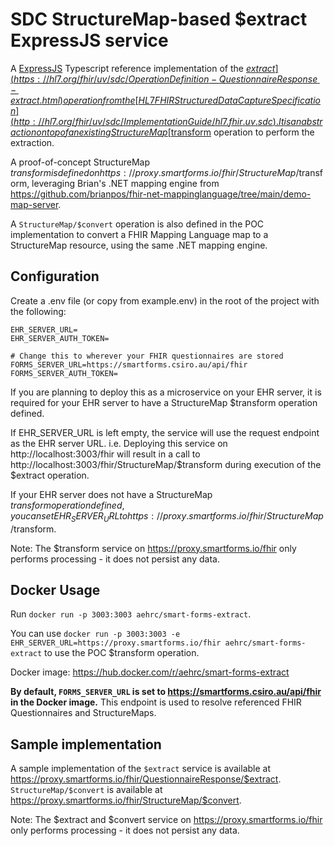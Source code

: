 # SDC StructureMap-based $extract ExpressJS service

A [ExpressJS](https://expressjs.com/) Typescript reference implementation of the [$extract](https://hl7.org/fhir/uv/sdc/OperationDefinition-QuestionnaireResponse-extract.html) operation from the [HL7 FHIR Structured Data Capture Specification](http://hl7.org/fhir/uv/sdc/ImplementationGuide/hl7.fhir.uv.sdc).
It is an abstraction on top of an existing StructureMap [$transform](https://hl7.org/fhir/r4/structuremap-operation-transform.html) operation to perform the extraction. 

A proof-of-concept StructureMap $transform is defined on https://proxy.smartforms.io/fhir/StructureMap/$transform, leveraging Brian's .NET mapping engine from https://github.com/brianpos/fhir-net-mappinglanguage/tree/main/demo-map-server.

A `StructureMap/$convert` operation is also defined in the POC implementation to convert a FHIR Mapping Language map to a StructureMap resource, using the same .NET mapping engine.

## Configuration
Create a .env file (or copy from example.env) in the root of the project with the following:
```env
EHR_SERVER_URL=
EHR_SERVER_AUTH_TOKEN=

# Change this to wherever your FHIR questionnaires are stored
FORMS_SERVER_URL=https://smartforms.csiro.au/api/fhir
FORMS_SERVER_AUTH_TOKEN=
```

If you are planning to deploy this as a microservice on your EHR server, it is required for your EHR server to have a StructureMap $transform operation defined.

If EHR_SERVER_URL is left empty, the service will use the request endpoint as the EHR server URL. i.e. Deploying this service on http://localhost:3003/fhir will result in a call to http://localhost:3003/fhir/StructureMap/$transform during execution of the $extract operation.

If your EHR server does not have a StructureMap $transform operation defined, you can set EHR_SERVER_URL to https://proxy.smartforms.io/fhir/StructureMap/$transform. 

Note: The $transform service on https://proxy.smartforms.io/fhir only performs processing - it does not persist any data.

## Docker Usage
Run `docker run -p 3003:3003 aehrc/smart-forms-extract`.

You can use `docker run -p 3003:3003 -e EHR_SERVER_URL=https://proxy.smartforms.io/fhir aehrc/smart-forms-extract` to use the POC $transform operation. 

Docker image: https://hub.docker.com/r/aehrc/smart-forms-extract

**By default, ```FORMS_SERVER_URL``` is set to https://smartforms.csiro.au/api/fhir in the Docker image.** This endpoint is used to resolve referenced FHIR Questionnaires and StructureMaps.

## Sample implementation
A sample implementation of the `$extract` service is available at https://proxy.smartforms.io/fhir/QuestionnaireResponse/$extract.
`StructureMap/$convert` is available at https://proxy.smartforms.io/fhir/StructureMap/$convert.

Note: The $extract and $convert service on https://proxy.smartforms.io/fhir only performs processing - it does not persist any data.

